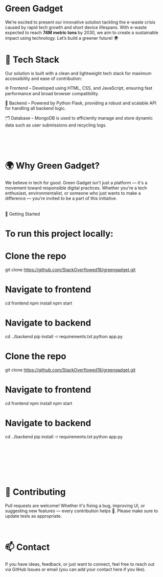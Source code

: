 # Green Gadget
We’re excited to present our innovative solution tackling the e-waste crisis caused by rapid tech growth and short device lifespans. With e-waste expected to reach <strong> 74M metric tons </strong> by 2030, we aim to create a sustainable impact using technology. Let’s build a greener future! 🌍<br>
# 🔧 Tech Stack
Our solution is built with a clean and lightweight tech stack for maximum accessibility and ease of contribution:

🌐 Frontend – Developed using HTML, CSS, and JavaScript, ensuring fast performance and broad browser compatibility.

🐍 Backend – Powered by Python Flask, providing a robust and scalable API for handling all backend logic.

🗂️ Database – MongoDB is used to efficiently manage and store dynamic data such as user submissions and recycling logs.

<br><br><br>
 # 🌍 Why Green Gadget? 
We believe in tech for good. Green Gadget isn't just a platform — it's a movement toward responsible digital practices. Whether you're a tech enthusiast, environmentalist, or someone who just wants to make a difference — you’re invited to be a part of this initiative.
<br><br><br>
🚀 Getting Started
# To run this project locally:
# Clone the repo
git clone https://github.com/StackOverflowed18/greengadget.git

# Navigate to frontend
cd frontend
npm install
npm start

# Navigate to backend
cd ../backend
pip install -r requirements.txt
python app.py

# Clone the repo
git clone https://github.com/StackOverflowed18/greengadget.git

# Navigate to frontend
cd frontend
npm install
npm start

# Navigate to backend
cd ../backend
pip install -r requirements.txt
python app.py

<br><br><br><br><br><br>
# 🤝 Contributing
Pull requests are welcome! Whether it's fixing a bug, improving UI, or suggesting new features — every contribution helps 🌿.
Please make sure to update tests as appropriate.
<br><br><br>

# 📫 Contact
If you have ideas, feedback, or just want to connect, feel free to reach out via GitHub Issues or email (you can add your contact here if you like).


 
